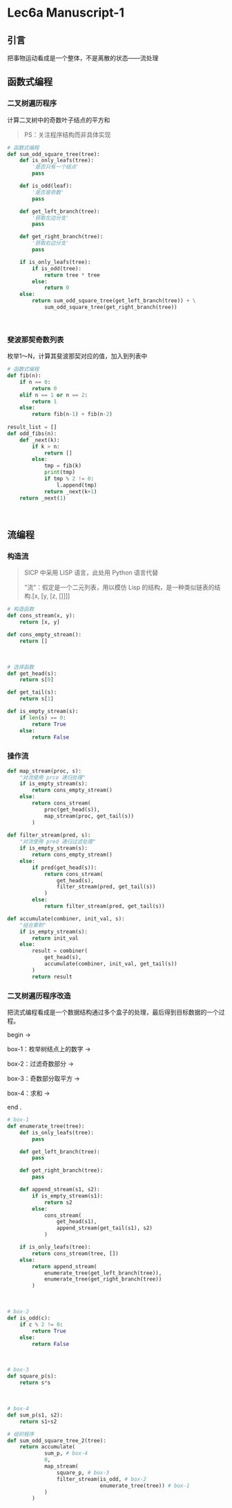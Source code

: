 # Lec6a Manuscript-1

## 引言

把事物运动看成是一个整体，不是离散的状态——流处理

## 函数式编程

### 二叉树遍历程序

计算二叉树中的奇数叶子结点的平方和

>PS：关注程序结构而非具体实现

```python
# 函数式编程
def sum_odd_square_tree(tree):
    def is_only_leafs(tree):
        '是否只有一个结点'
        pass

    def is_odd(leaf):
        '是否是奇数'
        pass

    def get_left_branch(tree):
        '获取左边分支'
        pass

    def get_right_branch(tree):
        '获取右边分支'
        pass

    if is_only_leafs(tree):
        if is_odd(tree):
            return tree * tree
        else:
            return 0
    else:
        return sum_odd_square_tree(get_left_branch(tree)) + \
            sum_odd_square_tree(get_right_branch(tree))
```

&nbsp;

###  斐波那契奇数列表

枚举1～N，计算其斐波那契对应的值，加入到列表中

```python
# 函数式编程
def fib(n):
    if n == 0:
        return 0
    elif n == 1 or n == 2:
        return 1
    else:
        return fib(n-1) + fib(n-2)
      
result_list = []
def odd_fibs(n):
    def _next(k):
        if k > n:
            return []
        else:
            tmp = fib(k)
            print(tmp)
            if tmp % 2 != 0:
                l.append(tmp)
            return _next(k+1)
    return _next(1)
```

&nbsp;

## 流编程

### 构造流

> SICP 中采用 LISP 语言，此处用 Python 语言代替
>
> "流"：假定是一个二元列表，用以模仿 Lisp 的结构，是一种类似链表的结构.[x, [y, [z, []]]]

``````python
# 构造函数
def cons_stream(x, y):
    return [x, y]

def cons_empty_stream():
    return []
``````

&nbsp;

``````python
# 选择函数
def get_head(s):
    return s[0]

def get_tail(s):
    return s[1]

def is_empty_stream(s):
    if len(s) == 0:
        return True
    else:
        return False
``````

### 操作流

``````python
def map_stream(proc, s):
    "对流使用 prco 递归处理"
    if is_empty_stream(s):
        return cons_empty_stream()
    else:
        return cons_stream(
            proc(get_head(s)),
            map_stream(proc, get_tail(s))
        )
      
def filter_stream(pred, s):
    "对流使用 pred 递归过滤处理"
    if is_empty_stream(s):
        return cons_empty_stream()
    else:
        if pred(get_head(s)):
            return cons_stream(
                get_head(s),
                filter_stream(pred, get_tail(s))
            )
        else:
            return filter_stream(pred, get_tail(s))

def accumulate(combiner, init_val, s):
    "组合累积"
    if is_empty_stream(s):
        return init_val
    else:
        result = combiner(
            get_head(s),
            accumulate(combiner, init_val, get_tail(s))
        )
        return result
``````

### 二叉树遍历程序改造

把流式编程看成是一个数据结构通过多个盒子的处理，最后得到目标数据的一个过程。

begin ->

box-1：枚举树结点上的数字 -> 

box-2：过滤奇数部分 ->

box-3：奇数部分取平方 ->

box-4：求和 ->

end .

````python
# box-1
def enumerate_tree(tree):
    def is_only_leafs(tree):
        pass

    def get_left_branch(tree):
        pass

    def get_right_branch(tree):
        pass

    def append_stream(s1, s2):
        if is_empty_stream(s1):
            return s2
        else:
            cons_stream(
                get_head(s1),
                append_stream(get_tail(s1), s2)
            )

    if is_only_leafs(tree):
        return cons_stream(tree, [])
    else:
        return append_stream(
            enumerate_tree(get_left_branch(tree)),
            enumerate_tree(get_right_branch(tree))
        )
````

&nbsp;

``````python
# box-2
def is_odd(c):
    if c % 2 != 0:
        return True
    else:
        return False
``````

&nbsp;

``````python
# box-3
def square_p(s):
    return s*s
``````

&nbsp;

``````python
# box-4
def sum_p(s1, s2):
    return s1+s2
``````



``````python
# 组织程序
def sum_odd_square_tree_2(tree):
    return accumulate(
            sum_p, # box-4
            0,
            map_stream(
                square_p, # box-3
                filter_stream(is_odd, # box-2
                              enumerate_tree(tree)) # box-1
            )
        )
``````



